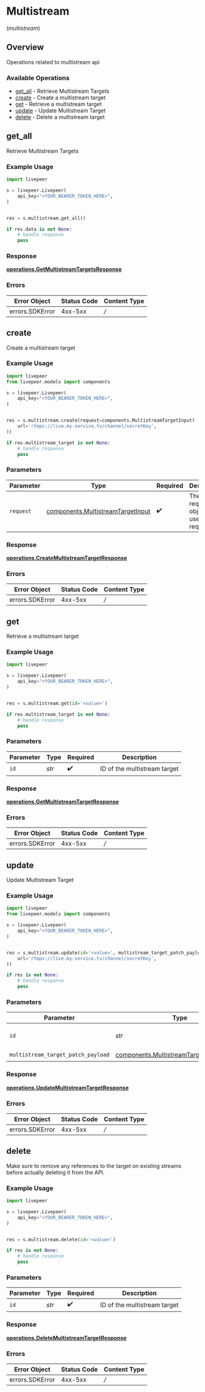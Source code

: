# Multistream
(*multistream*)

## Overview

Operations related to multistream api

### Available Operations

* [get_all](#get_all) - Retrieve Multistream Targets
* [create](#create) - Create a multistream target
* [get](#get) - Retrieve a multistream target
* [update](#update) - Update Multistream Target
* [delete](#delete) - Delete a multistream target

## get_all

Retrieve Multistream Targets

### Example Usage

```python
import livepeer

s = livepeer.Livepeer(
    api_key="<YOUR_BEARER_TOKEN_HERE>",
)


res = s.multistream.get_all()

if res.data is not None:
    # handle response
    pass

```


### Response

**[operations.GetMultistreamTargetsResponse](../../models/operations/getmultistreamtargetsresponse.md)**
### Errors

| Error Object    | Status Code     | Content Type    |
| --------------- | --------------- | --------------- |
| errors.SDKError | 4xx-5xx         | */*             |

## create

Create a multistream target

### Example Usage

```python
import livepeer
from livepeer.models import components

s = livepeer.Livepeer(
    api_key="<YOUR_BEARER_TOKEN_HERE>",
)


res = s.multistream.create(request=components.MultistreamTargetInput(
    url='rtmps://live.my-service.tv/channel/secretKey',
))

if res.multistream_target is not None:
    # handle response
    pass

```

### Parameters

| Parameter                                                                              | Type                                                                                   | Required                                                                               | Description                                                                            |
| -------------------------------------------------------------------------------------- | -------------------------------------------------------------------------------------- | -------------------------------------------------------------------------------------- | -------------------------------------------------------------------------------------- |
| `request`                                                                              | [components.MultistreamTargetInput](../../models/components/multistreamtargetinput.md) | :heavy_check_mark:                                                                     | The request object to use for the request.                                             |


### Response

**[operations.CreateMultistreamTargetResponse](../../models/operations/createmultistreamtargetresponse.md)**
### Errors

| Error Object    | Status Code     | Content Type    |
| --------------- | --------------- | --------------- |
| errors.SDKError | 4xx-5xx         | */*             |

## get

Retrieve a multistream target

### Example Usage

```python
import livepeer

s = livepeer.Livepeer(
    api_key="<YOUR_BEARER_TOKEN_HERE>",
)


res = s.multistream.get(id='<value>')

if res.multistream_target is not None:
    # handle response
    pass

```

### Parameters

| Parameter                    | Type                         | Required                     | Description                  |
| ---------------------------- | ---------------------------- | ---------------------------- | ---------------------------- |
| `id`                         | *str*                        | :heavy_check_mark:           | ID of the multistream target |


### Response

**[operations.GetMultistreamTargetResponse](../../models/operations/getmultistreamtargetresponse.md)**
### Errors

| Error Object    | Status Code     | Content Type    |
| --------------- | --------------- | --------------- |
| errors.SDKError | 4xx-5xx         | */*             |

## update

Update Multistream Target

### Example Usage

```python
import livepeer
from livepeer.models import components

s = livepeer.Livepeer(
    api_key="<YOUR_BEARER_TOKEN_HERE>",
)


res = s.multistream.update(id='<value>', multistream_target_patch_payload=components.MultistreamTargetPatchPayload(
    url='rtmps://live.my-service.tv/channel/secretKey',
))

if res is not None:
    # handle response
    pass

```

### Parameters

| Parameter                                                                                            | Type                                                                                                 | Required                                                                                             | Description                                                                                          |
| ---------------------------------------------------------------------------------------------------- | ---------------------------------------------------------------------------------------------------- | ---------------------------------------------------------------------------------------------------- | ---------------------------------------------------------------------------------------------------- |
| `id`                                                                                                 | *str*                                                                                                | :heavy_check_mark:                                                                                   | ID of the multistream target                                                                         |
| `multistream_target_patch_payload`                                                                   | [components.MultistreamTargetPatchPayload](../../models/components/multistreamtargetpatchpayload.md) | :heavy_check_mark:                                                                                   | N/A                                                                                                  |


### Response

**[operations.UpdateMultistreamTargetResponse](../../models/operations/updatemultistreamtargetresponse.md)**
### Errors

| Error Object    | Status Code     | Content Type    |
| --------------- | --------------- | --------------- |
| errors.SDKError | 4xx-5xx         | */*             |

## delete

Make sure to remove any references to the target on existing
streams before actually deleting it from the API.


### Example Usage

```python
import livepeer

s = livepeer.Livepeer(
    api_key="<YOUR_BEARER_TOKEN_HERE>",
)


res = s.multistream.delete(id='<value>')

if res is not None:
    # handle response
    pass

```

### Parameters

| Parameter                    | Type                         | Required                     | Description                  |
| ---------------------------- | ---------------------------- | ---------------------------- | ---------------------------- |
| `id`                         | *str*                        | :heavy_check_mark:           | ID of the multistream target |


### Response

**[operations.DeleteMultistreamTargetResponse](../../models/operations/deletemultistreamtargetresponse.md)**
### Errors

| Error Object    | Status Code     | Content Type    |
| --------------- | --------------- | --------------- |
| errors.SDKError | 4xx-5xx         | */*             |
